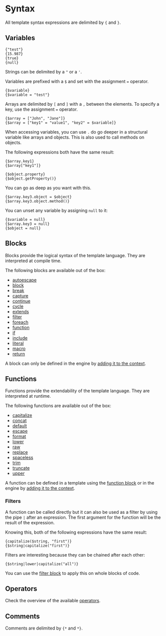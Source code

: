 # Syntax

All template syntax expressions are delimited by ```{``` and ```}```.

## Variables

```
{"test"}
{15.987}
{true}
{null}
```

Strings can be delimited by a ```"``` or a ```'```.

Variables are prefixed with a ```$``` and set with the assignment ```=``` operator.

```
{$variable}
{$variable = "test"}
```

Arrays are delimited by ```[``` and ```]``` with a ```,``` between the elements.
To specify a key, use the assignment ```=``` operator.

```
{$array = ["John", "Jane"]}
{$array = ["key1" = "value1", "key2" = $variable]}
```

When accessing variables, you can use ```.``` do go deeper in a structural variable like arrays and objects.
This is also used to call methods on objects.

The following expressions both have the same result:

```
{$array.key1}
{$array["key1"]}

{$object.property}
{$object.getProperty()}
```

You can go as deep as you want with this.

```
{$array.key3.object = $object}
{$array.key3.object.method()}
```

You can unset any variable by assigning ```null``` to it:

```
{$variable = null}
{$array.key3 = null}
{$object = null}
```

## Blocks

Blocks provide the logical syntax of the template language.
They are interpreted at compile time.

The following blocks are available out of the box:

- [autoescape](blocks/autoescape.md)
- [block](blocks/block.md)
- [break](blocks/break.md)
- [capture](blocks/capture.md)
- [continue](blocks/continue.md)
- [cycle](blocks/cycle.md)
- [extends](blocks/extends.md)
- [filter](blocks/filter.md)
- [foreach](blocks/foreach.md)
- [function](blocks/function.md)
- [if](blocks/if.md)
- [include](blocks/include.md)
- [literal](blocks/literal.md)
- [macro](blocks/macro.md)
- [return](blocks/return.md)

A block can only be defined in the engine by [adding it to the context](extend.md).

## Functions

Functions provide the extendability of the template language.
They are interpreted at runtime.

The following functions are available out of the box:

- [capitalize](functions/capitalize.md)
- [concat](functions/concat.md)
- [default](functions/default.md)
- [escape](functions/escape.md)
- [format](functions/format.md)
- [lower](functions/lower.md)
- [raw](functions/raw.md)
- [replace](functions/replace.md)
- [spaceless](functions/spaceless.md)
- [trim](functions/trim.md)
- [truncate](functions/truncate.md)
- [upper](functions/upper.md)

A function can be defined in a template using the [function block](blocks/function.md) or in the engine by [adding it to the context](extend.md).

### Filters

A function can be called directly but it can also be used as a filter by using the pipe ```|``` after an expression.
The first argument for the function will be the result of the expression.

Knowing this, both of the following expressions have the same result:

```
{capitalize($string, "first")}
{$string|capitalize("first")}
```

Filters are interesting because they can be chained after each other:

```
{$string|lower|capitalize("all")}
```

You can use the [filter block](blocks/filter.md) to apply this on whole blocks of code.

## Operators

Check the overview of the available [operators](operators.md).

## Comments

Comments are delimited by ```{*``` and ```*}```.
